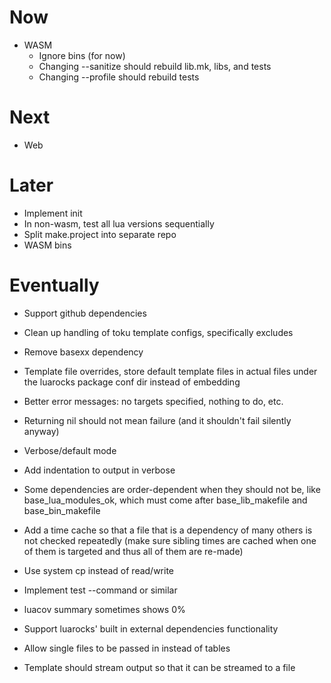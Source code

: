 # Now

- WASM
    - Ignore bins (for now)
    - Changing --sanitize should rebuild lib.mk, libs, and tests
    - Changing --profile should rebuild tests

# Next

- Web

# Later

- Implement init
- In non-wasm, test all lua versions sequentially
- Split make.project into separate repo
- WASM bins

# Eventually

- Support github dependencies

- Clean up handling of toku template configs, specifically excludes
- Remove basexx dependency
- Template file overrides, store default template files in actual files under
  the luarocks package conf dir instead of embedding
- Better error messages: no targets specified, nothing to do, etc.
- Returning nil should not mean failure (and it shouldn't fail silently anyway)
- Verbose/default mode
- Add indentation to output in verbose
- Some dependencies are order-dependent when they should not be, like
  base_lua_modules_ok, which must come after base_lib_makefile and
  base_bin_makefile

- Add a time cache so that a file that is a dependency of many others is not
  checked repeatedly (make sure sibling times are cached when one of them is
  targeted and thus all of them are re-made)
- Use system cp instead of read/write
- Implement test --command or similar
- luacov summary sometimes shows 0%

- Support luarocks' built in external dependencies functionality

- Allow single files to be passed in instead of tables

- Template should stream output so that it can be streamed to a file
